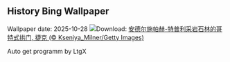 ## History Bing Wallpaper
Wallpaper date: 2025-10-28
![](https://www.bing.com/th?id=OHR.TepliceRocks_ZH-CN1785316311_UHD.jpg&w=1000)Download: [安德尔施帕赫-特普利采岩石林的哥特式拱门, 捷克 (© Kseniya_Milner/Getty Images)](https://www.bing.com/th?id=OHR.TepliceRocks_ZH-CN1785316311_UHD.jpg)

Auto get programm by LtgX
